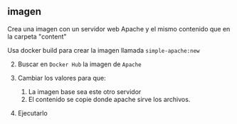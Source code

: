 ## imagen
Crea una imagen con un servidor web Apache y el mismo contenido que en la carpeta "content"

Usa docker build para crear la imagen llamada ```simple-apache:new```

2. Buscar en ```Docker Hub``` la imagen de ```Apache```
3. Cambiar los valores para que:
   1. La imagen base sea este otro servidor
   2. El contenido se copie donde apache sirve los archivos.

4. Ejecutarlo


